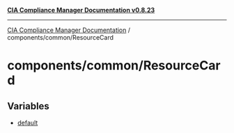 [**CIA Compliance Manager Documentation v0.8.23**](../../../README.md)

***

[CIA Compliance Manager Documentation](../../../modules.md) / components/common/ResourceCard

# components/common/ResourceCard

## Variables

- [default](variables/default.md)
